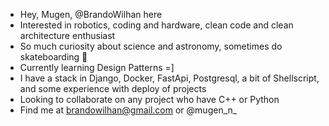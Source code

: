 - Hey, Mugen, @BrandoWilhan here
- Interested in robotics, coding and hardware, clean code and clean architecture enthusiast
- So much curiosity about science and astronomy, sometimes do skateboarding :telescope:
- Currently learning Design Patterns =]
- I have a stack in Django, Docker, FastApi, Postgresql, a bit of Shellscript, and some experience with deploy of projects 
- Looking to collaborate on any project who have C++ or Python
- Find me at brandowilhan@gmail.com or @mugen_n_

<!---
BrandoWilhan/BrandoWilhan is a ✨ special ✨ repository because its `README.md` (this file) appears on your GitHub profile.
You can click the Preview link to take a look at your changes.
--->
